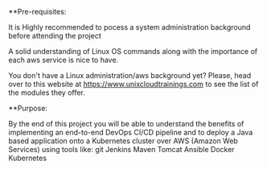 **Pre-requisites:

It is Highly recommended to pocess a system administration background before attending the project

A solid understanding of Linux OS commands along with the importance of each aws service is nice to have.

You don't have a Linux administration/aws background yet? Please, head over to this website at https://www.unixcloudtrainings.com to see the list of the modules they offer.

**Purpose:

By the end of this project you will be able to understand the benefits of implementing an end-to-end DevOps CI/CD pipeline and to deploy a Java based application onto a Kubernetes cluster over AWS (Amazon Web Services) using tools like:  git Jenkins Maven Tomcat Ansible Docker Kubernetes
